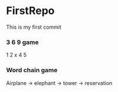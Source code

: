 # FirstRepo


This is my first commit

### 3 6 9 game

1
2
x
4
5

### Word chain game

Airplane -> elephant -> tower -> reservation
